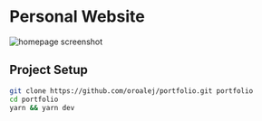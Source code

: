 # Personal Website
![homepage screenshot](images/homepage-light.jpg)

## Project Setup

```bash
git clone https://github.com/oroalej/portfolio.git portfolio
cd portfolio
yarn && yarn dev
```

